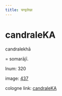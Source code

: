 ```yaml
---
title: चन्द्रलेखा
---
```


# candraleKA

candralekhā  <div n="P" />= somarājī.

lnum: 320

image: [437](https://www.sanskrit-lexicon.uni-koeln.de/scans/csl-apidev/servepdf.php?dict=snp&page=437)

cologne link: [candraleKA](https://sanskrit-lexicon.uni-koeln.de/scans/csl-apidev/getword.php?dict=snp&key=candraleKA)

